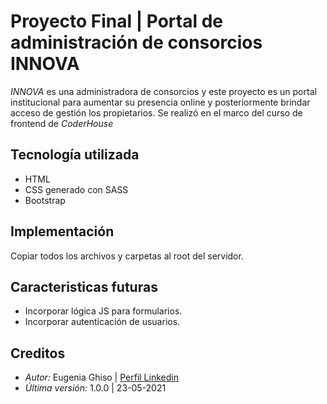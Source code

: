 # Proyecto Final | Portal de administración de consorcios INNOVA

*INNOVA* es una administradora de consorcios y este proyecto es un portal institucional para aumentar su presencia online y posteriormente brindar acceso de gestión los propietarios. Se realizó en el marco del curso de frontend de *CoderHouse*


## Tecnología utilizada
* HTML
* CSS generado con SASS
* Bootstrap

## Implementación
Copiar todos los archivos y carpetas al root del servidor.

## Caracteristicas futuras
* Incorporar lógica JS para formularios.
* Incorporar autenticación de usuarios.

## Creditos
* *Autor:* Eugenia Ghiso | [Perfil Linkedin](https://ar.linkedin.com/in/eugenia-ghiso-83aa648b)
* *Última versión:* 1.0.0 | 23-05-2021





